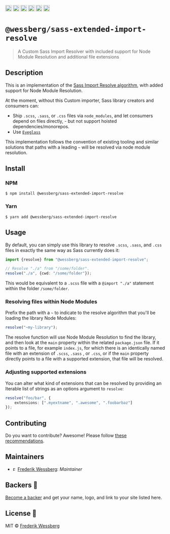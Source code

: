 <a href="https://npmcharts.com/compare/@wessberg/sass-extended-import-resolve?minimal=true"><img alt="Downloads per month" src="https://img.shields.io/npm/dm/%40wessberg%2Fsass-extended-import-resolve.svg" height="20"></img></a>
<a href="https://david-dm.org/wessberg/sass-extended-import-resolve"><img alt="Dependencies" src="https://img.shields.io/david/wessberg/sass-extended-import-resolve.svg" height="20"></img></a>
<a href="https://www.npmjs.com/package/@wessberg/sass-extended-import-resolve"><img alt="NPM Version" src="https://badge.fury.io/js/%40wessberg%2Fsass-extended-import-resolve.svg" height="20"></img></a>
<a href="https://github.com/wessberg/sass-extended-import-resolve/graphs/contributors"><img alt="Contributors" src="https://img.shields.io/github/contributors/wessberg%2Fsass-extended-import-resolve.svg" height="20"></img></a>
<a href="https://opensource.org/licenses/MIT"><img alt="MIT License" src="https://img.shields.io/badge/License-MIT-yellow.svg" height="20"></img></a>
<a href="https://www.patreon.com/bePatron?u=11315442"><img alt="Support on Patreon" src="https://c5.patreon.com/external/logo/become_a_patron_button@2x.png" height="20"></img></a>

# `@wessberg/sass-extended-import-resolve`

> A Custom Sass Import Resolver with included support for Node Module Resolution and additional file extensions

## Description

This is an implementation of the [Sass Import Resolve algorithm](https://github.com/sass/dart-sass/blob/0f7f9e69a72e612412b51bfa2fe1384f778e2821/lib/src/importer/utils.dart), with added support for Node Module Resolution.

At the moment, without this Custom importer, Sass library creators and consumers can:

- Ship `.scss`, `.sass`, or `.css` files via `node_modules`, and let consumers depend on files directly, - but not support hoisted dependencies/monorepos.
- Use [`Eyeglass`](https://github.com/sass-eyeglass/eyeglass)

This implementation follows the convention of existing tooling and similar solutions that paths with a leading `~` will be resolved via node module resolution.

## Install

### NPM

```
$ npm install @wessberg/sass-extended-import-resolve
```

### Yarn

```
$ yarn add @wessberg/sass-extended-import-resolve
```

## Usage

By default, you can simply use this library to resolve `.scss`, `.sass`, and `.css` files in exactly the same way as Sass currently does it:

```typescript
import {resolve} from "@wessberg/sass-extended-import-resolve";

// Resolve "./a" from "/some/folder".
resolve("./a", {cwd: "/some/folder"});
```

This would be equivalent to a `.scss` file with a `@import "./a"` statement within the folder `/some/folder`.

### Resolving files within Node Modules

Prefix the path with a `~` to indicate to the resolve algorithm that you'll be loading the library Node Modules:

```typescript
resolve("~my-library");
```

The resolve function will use Node Module Resolution to find the library, and then look at the `main` property within the related `package.json` file.
If it points to a file, for example `index.js`, for which there is an identically named file with an extension of `.scss`, `.sass` , or `.css`, or if the `main`
property directly points to a file with a supported extension, that file will be resolved.

### Adjusting supported extensions

You can alter what kind of extensions that can be resolved by providing an Iterable list of strings as an options argument to `resolve`:

```typescript
resolve("foo/bar", {
	extensions: [".myextname", ".awesome", ".foobarbaz"]
});
```

## Contributing

Do you want to contribute? Awesome! Please follow [these recommendations](./CONTRIBUTING.md).

## Maintainers

- <a href="https://github.com/wessberg"><img alt="Frederik Wessberg" src="https://avatars2.githubusercontent.com/u/20454213?s=460&v=4" height="11"></img></a> [Frederik Wessberg](https://github.com/wessberg): _Maintainer_

## Backers 🏅

[Become a backer](https://www.patreon.com/bePatron?u=11315442) and get your name, logo, and link to your site listed here.

## License 📄

MIT © [Frederik Wessberg](https://github.com/wessberg)
